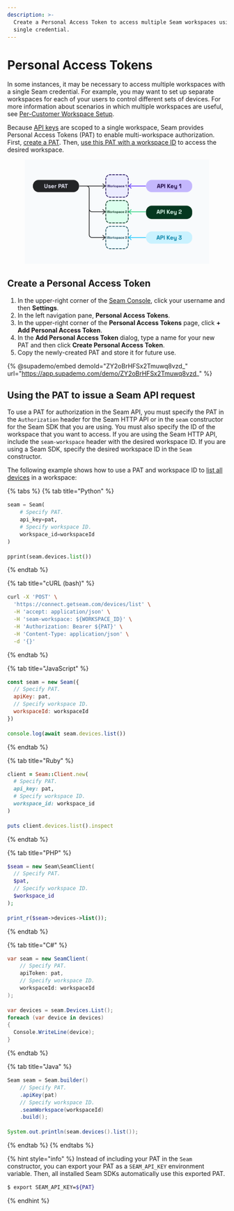 ```yaml
---
description: >-
  Create a Personal Access Token to access multiple Seam workspaces using a
  single credential.
---
```


# Personal Access Tokens

In some instances, it may be necessary to access multiple workspaces with a single Seam credential. For example, you may want to set up separate workspaces for each of your users to control different sets of devices. For more information about scenarios in which multiple workspaces are useful, see [Per-Customer Workspace Setup](./#per-customer-workspace-setup-less-common).

Because [API keys](api-keys.md) are scoped to a single workspace, Seam provides Personal Access Tokens (PAT) to enable multi-workspace authorization. First, [create a PAT](personal-access-tokens.md#create-a-personal-access-token). Then, [use this PAT with a workspace ID](personal-access-tokens.md#use-a-pat-and-workspace-id-in-the-seam-api) to access the desired workspace.&#x20;

<figure><img src="../../.gitbook/assets/image (1) (1).png" alt="Unlike API keys, PATs enable multi-workspace authorization."><figcaption></figcaption></figure>

## Create a Personal Access Token

1. In the upper-right corner of the [Seam Console](https://console.seam.co/), click your username and then **Settings**.
2. In the left navigation pane, **Personal Access Tokens**.
3. In the upper-right corner of the **Personal Access Tokens** page, click **+ Add Personal Access Token**.
4. In the **Add Personal Access Token** dialog, type a name for your new PAT and then click **Create Personal Access Token**.
5. Copy the newly-created PAT and store it for future use.

{% @supademo/embed demoId="ZY2oBrHFSx2Tmuwq8vzd_" url="https://app.supademo.com/demo/ZY2oBrHFSx2Tmuwq8vzd_" %}

## Using the PAT to issue a Seam API request

To use a PAT for authorization in the Seam API, you must specify the PAT in the `Authorization` header for the Seam HTTP API or in the `seam` constructor for the Seam SDK that you are using. You must also specify the ID of the workspace that you want to access. If you are using the Seam HTTP API, include the `seam-workspace` header with the desired workspace ID. If you are using a Seam SDK, specify the desired workspace ID in the `Seam` constructor.

The following example shows how to use a PAT and workspace ID to [list all devices](../../api-clients/devices/list-devices.md) in a workspace:

{% tabs %}
{% tab title="Python" %}
```python
seam = Seam(
    # Specify PAT.
    api_key=pat,
    # Specify workspace ID.
    workspace_id=workspaceId
)

pprint(seam.devices.list())
```
{% endtab %}

{% tab title="cURL (bash)" %}
```bash
curl -X 'POST' \
  'https://connect.getseam.com/devices/list' \
  -H 'accept: application/json' \
  -H 'seam-workspace: ${WORKSPACE_ID}' \
  -H 'Authorization: Bearer ${PAT}' \
  -H 'Content-Type: application/json' \
  -d '{}'
```
{% endtab %}

{% tab title="JavaScript" %}
```javascript
const seam = new Seam({
  // Specify PAT.
  apiKey: pat,
  // Specify workspace ID.
  workspaceId: workspaceId
})

console.log(await seam.devices.list())
```
{% endtab %}

{% tab title="Ruby" %}
```ruby
client = Seam::Client.new(
  # Specify PAT.
  api_key: pat,
  # Specify workspace ID.
  workspace_id: workspace_id
)

puts client.devices.list().inspect
```
{% endtab %}

{% tab title="PHP" %}
```php
$seam = new Seam\SeamClient(
  // Specify PAT.
  $pat,
  // Specify workspace ID.
  $workspace_id
);

print_r($seam->devices->list());
```
{% endtab %}

{% tab title="C#" %}
```csharp
var seam = new SeamClient(
    // Specify PAT.
    apiToken: pat,
    // Specify workspace ID.
    workspaceId: workspaceId
);

var devices = seam.Devices.List();
foreach (var device in devices)
{
  Console.WriteLine(device);
}
```
{% endtab %}

{% tab title="Java" %}
```java
Seam seam = Seam.builder()
    // Specify PAT.
    .apiKey(pat)
    // Specify workspace ID.
    .seamWorkspace(workspaceId)
    .build();

System.out.println(seam.devices().list());
```
{% endtab %}
{% endtabs %}

{% hint style="info" %}
Instead of including your PAT in the `Seam` constructor, you can export your PAT as a `SEAM_API_KEY` environment variable. Then, all installed Seam SDKs automatically use this exported PAT.

```bash
$ export SEAM_API_KEY=${PAT}
```
{% endhint %}
